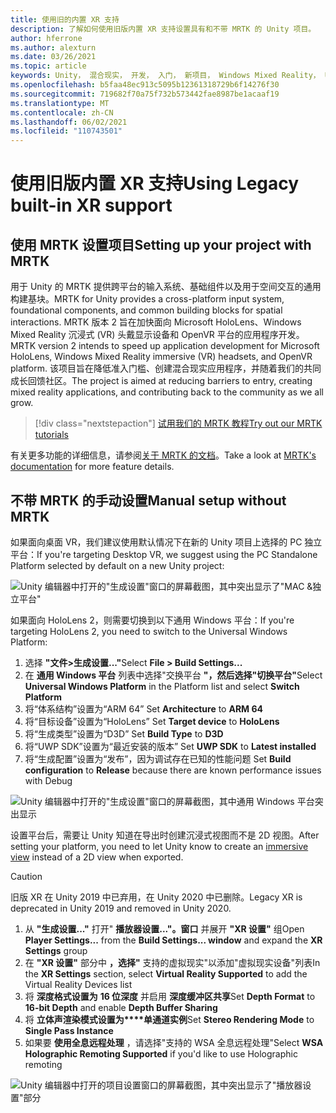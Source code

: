 ```yaml
---
title: 使用旧的内置 XR 支持
description: 了解如何使用旧版内置 XR 支持设置具有和不带 MRTK 的 Unity 项目。
author: hferrone
ms.author: alexturn
ms.date: 03/26/2021
ms.topic: article
keywords: Unity， 混合现实， 开发， 入门， 新项目， Windows Mixed Reality， UWP， XR， 性能， 旧版， mrtk
ms.openlocfilehash: b5faa48ec913c5095b12361318729b6f14276f30
ms.sourcegitcommit: 719682f70a75f732b573442fae8987be1acaaf19
ms.translationtype: MT
ms.contentlocale: zh-CN
ms.lasthandoff: 06/02/2021
ms.locfileid: "110743501"
---
```

# <a name="using-legacy-built-in-xr-support"></a><span data-ttu-id="f5e62-104">使用旧版内置 XR 支持</span><span class="sxs-lookup"><span data-stu-id="f5e62-104">Using Legacy built-in XR support</span></span>

## <a name="setting-up-your-project-with-mrtk"></a><span data-ttu-id="f5e62-105">使用 MRTK 设置项目</span><span class="sxs-lookup"><span data-stu-id="f5e62-105">Setting up your project with MRTK</span></span>

<span data-ttu-id="f5e62-106">用于 Unity 的 MRTK 提供跨平台的输入系统、基础组件以及用于空间交互的通用构建基块。</span><span class="sxs-lookup"><span data-stu-id="f5e62-106">MRTK for Unity provides a cross-platform input system, foundational components, and common building blocks for spatial interactions.</span></span> <span data-ttu-id="f5e62-107">MRTK 版本 2 旨在加快面向 Microsoft HoloLens、Windows Mixed Reality 沉浸式 (VR) 头戴显示设备和 OpenVR 平台的应用程序开发。</span><span class="sxs-lookup"><span data-stu-id="f5e62-107">MRTK version 2 intends to speed up application development for Microsoft HoloLens, Windows Mixed Reality immersive (VR) headsets, and OpenVR platform.</span></span> <span data-ttu-id="f5e62-108">该项目旨在降低准入门槛、创建混合现实应用程序，并随着我们的共同成长回馈社区。</span><span class="sxs-lookup"><span data-stu-id="f5e62-108">The project is aimed at reducing barriers to entry, creating mixed reality applications, and contributing back to the community as we all grow.</span></span>

> [!div class="nextstepaction"]
> [<span data-ttu-id="f5e62-109">试用我们的 MRTK 教程</span><span class="sxs-lookup"><span data-stu-id="f5e62-109">Try out our MRTK tutorials</span></span>](./tutorials/mr-learning-base-02.md?tabs=wsa)

<span data-ttu-id="f5e62-110">有关更多功能的详细信息，请参阅[关于 MRTK 的文档](/windows/mixed-reality/mrtk-unity)。</span><span class="sxs-lookup"><span data-stu-id="f5e62-110">Take a look at [MRTK's documentation](/windows/mixed-reality/mrtk-unity) for more feature details.</span></span>

## <a name="manual-setup-without-mrtk"></a><span data-ttu-id="f5e62-111">不带 MRTK 的手动设置</span><span class="sxs-lookup"><span data-stu-id="f5e62-111">Manual setup without MRTK</span></span>

<span data-ttu-id="f5e62-112">如果面向桌面 VR，我们建议使用默认情况下在新的 Unity 项目上选择的 PC 独立平台：</span><span class="sxs-lookup"><span data-stu-id="f5e62-112">If you're targeting Desktop VR, we suggest using the PC Standalone Platform selected by default on a new Unity project:</span></span>

![Unity 编辑器中打开的"生成设置"窗口的屏幕截图，其中突出显示了"MAC &独立平台"](images/wmr-config-img-3.png)

<span data-ttu-id="f5e62-114">如果面向 HoloLens 2，则需要切换到以下通用 Windows 平台：</span><span class="sxs-lookup"><span data-stu-id="f5e62-114">If you're targeting HoloLens 2, you need to switch to the Universal Windows Platform:</span></span>

1.  <span data-ttu-id="f5e62-115">选择 **"文件>生成设置..."**</span><span class="sxs-lookup"><span data-stu-id="f5e62-115">Select **File > Build Settings...**</span></span>
2.  <span data-ttu-id="f5e62-116">在 **通用 Windows 平台** 列表中选择"交换平台 **"，然后选择"切换平台"**</span><span class="sxs-lookup"><span data-stu-id="f5e62-116">Select **Universal Windows Platform** in the Platform list and select **Switch Platform**</span></span>
3.  <span data-ttu-id="f5e62-117">将“体系结构”设置为“ARM 64” </span><span class="sxs-lookup"><span data-stu-id="f5e62-117">Set **Architecture** to **ARM 64**</span></span>
4.  <span data-ttu-id="f5e62-118">将“目标设备”设置为“HoloLens” </span><span class="sxs-lookup"><span data-stu-id="f5e62-118">Set **Target device** to **HoloLens**</span></span>
5.  <span data-ttu-id="f5e62-119">将“生成类型”设置为“D3D” </span><span class="sxs-lookup"><span data-stu-id="f5e62-119">Set **Build Type** to **D3D**</span></span>
6.  <span data-ttu-id="f5e62-120">将“UWP SDK”设置为“最近安装的版本” </span><span class="sxs-lookup"><span data-stu-id="f5e62-120">Set **UWP SDK** to **Latest installed**</span></span>
7.  <span data-ttu-id="f5e62-121">将“生成配置”设置为“发布”，因为调试存在已知的性能问题 </span><span class="sxs-lookup"><span data-stu-id="f5e62-121">Set **Build configuration** to **Release** because there are known performance issues with Debug</span></span>

![Unity 编辑器中打开的"生成设置"窗口的屏幕截图，其中通用 Windows 平台突出显示](images/wmr-config-img-4.png)

<span data-ttu-id="f5e62-123">设置平台后，需要让 Unity 知道在导出时创建[](../../design/app-views.md)沉浸式视图而不是 2D 视图。</span><span class="sxs-lookup"><span data-stu-id="f5e62-123">After setting your platform, you need to let Unity know to create an [immersive view](../../design/app-views.md) instead of a 2D view when exported.</span></span>

> [!CAUTION]
> <span data-ttu-id="f5e62-124">旧版 XR 在 Unity 2019 中已弃用，在 Unity 2020 中已删除。</span><span class="sxs-lookup"><span data-stu-id="f5e62-124">Legacy XR is deprecated in Unity 2019 and removed in Unity 2020.</span></span>

1. <span data-ttu-id="f5e62-125">从 **"生成设置..."** 打开" **播放器设置..."。窗口** 并展开 **"XR 设置"** 组</span><span class="sxs-lookup"><span data-stu-id="f5e62-125">Open **Player Settings...** from the **Build Settings... window** and expand the **XR Settings** group</span></span>
2. <span data-ttu-id="f5e62-126">在 **"XR 设置"** 部分中 **，选择"** 支持的虚拟现实"以添加"虚拟现实设备"列表</span><span class="sxs-lookup"><span data-stu-id="f5e62-126">In the **XR Settings** section, select **Virtual Reality Supported** to add the Virtual Reality Devices list</span></span>
3. <span data-ttu-id="f5e62-127">将 **深度格式设置为** **16 位深度** 并启用 **深度缓冲区共享**</span><span class="sxs-lookup"><span data-stu-id="f5e62-127">Set **Depth Format** to **16-bit Depth** and enable **Depth Buffer Sharing**</span></span>
4. <span data-ttu-id="f5e62-128">将 **立体声渲染模式设置为\*\*\*\*单通道实例**</span><span class="sxs-lookup"><span data-stu-id="f5e62-128">Set **Stereo Rendering Mode** to **Single Pass Instance**</span></span>
5. <span data-ttu-id="f5e62-129">如果要 **使用全息远程处理** ，请选择"支持的 WSA 全息远程处理"</span><span class="sxs-lookup"><span data-stu-id="f5e62-129">Select **WSA Holographic Remoting Supported** if you'd like to use Holographic remoting</span></span> 

![Unity 编辑器中打开的项目设置窗口的屏幕截图，其中突出显示了"播放器设置"部分](images/wmr-config-img-9.png)